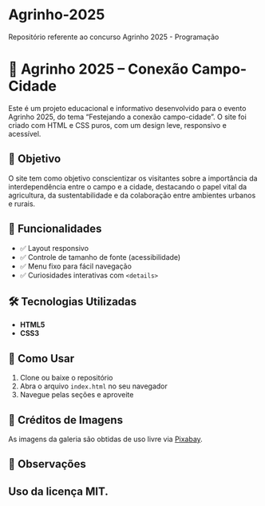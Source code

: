 # Agrinho-2025
Repositório referente ao concurso Agrinho 2025 - Programação

# 🌱 Agrinho 2025 – Conexão Campo-Cidade

Este é um projeto educacional e informativo desenvolvido para o evento Agrinho 2025, do tema “Festejando a conexão campo-cidade”. O site foi criado com HTML e CSS puros, com um design leve, responsivo e acessível.

## 🧭 Objetivo

O site tem como objetivo conscientizar os visitantes sobre a importância da interdependência entre o campo e a cidade, destacando o papel vital da agricultura, da sustentabilidade e da colaboração entre ambientes urbanos e rurais.

## 🎯 Funcionalidades

- ✅ Layout responsivo
- ✅ Controle de tamanho de fonte (acessibilidade)
- ✅ Menu fixo para fácil navegação
- ✅ Curiosidades interativas com `<details>`

## 🛠️ Tecnologias Utilizadas

- **HTML5**
- **CSS3**


## 🚀 Como Usar

1. Clone ou baixe o repositório
2. Abra o arquivo `index.html` no seu navegador
3. Navegue pelas seções e aproveite

## 📸 Créditos de Imagens

As imagens da galeria são obtidas de uso livre via [Pixabay](https://pixabay.com).

## 💬 Observações
Uso da licença MIT.
---



